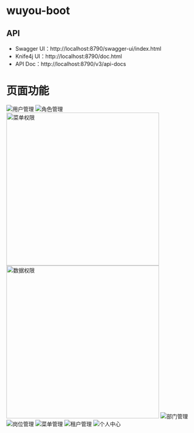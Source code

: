 # wuyou-boot

## API

* Swagger UI：http://localhost:8790/swagger-ui/index.html
* Knife4j UI：http://localhost:8790/doc.html
* API Doc：http://localhost:8790/v3/api-docs

# 页面功能

![用户管理](https://github.com/user-attachments/assets/19c2465b-370b-40bb-b5f6-55037e7793b6)
![角色管理](https://github.com/user-attachments/assets/a05a99b4-1eae-4a16-8b34-1bf4f5780267)
<img src="https://github.com/user-attachments/assets/cf42f5c9-e8cf-485b-9249-3b6865c8ca13" width="400px" alt="菜单权限">
<img src="https://github.com/user-attachments/assets/0b2cf404-18f5-4b3e-ada3-0f1721985e29" width="400px" alt="数据权限">
![部门管理](https://github.com/user-attachments/assets/75f7d29b-e578-402c-8720-052d386dac1e)
![岗位管理](https://github.com/user-attachments/assets/5df19876-ea31-4ce8-adca-c3ff47d8a633)
![菜单管理](https://github.com/user-attachments/assets/933fae8a-7563-428c-9fc7-35218a56f821)
![租户管理](https://github.com/user-attachments/assets/00b2a62b-b31c-4e7e-9da7-958974b4a9ca)
![个人中心](https://github.com/user-attachments/assets/a1bfa986-4821-4351-af64-ddf99849765e)
